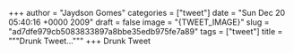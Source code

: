 
+++
author = "Jaydson Gomes"
categories = ["tweet"]
date = "Sun Dec 20 05:40:16 +0000 2009"
draft = false
image = "{TWEET_IMAGE}"
slug = "ad7dfe979cb5083833897a8bbe35edb975fe7a89"
tags = ["tweet"]
title = """Drunk Tweet..."""
+++
Drunk Tweet
